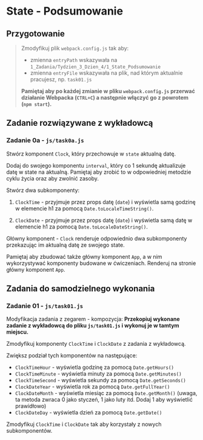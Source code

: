 # State - Podsumowanie

## Przygotowanie
> Zmodyfikuj plik `webpack.config.js` tak aby:
> - zmienna `entryPath` wskazywała na `1_Zadania/Tydzien_3_Dzien_4/1_State_Podsumowanie`
> - zmienna `entryFile` wskazywała na plik, nad którym aktualnie pracujesz, np. `task01.js`
>
> **Pamiętaj aby po każdej zmianie w pliku `webpack.config.js` przerwać działanie Webpacka (`CTRL+C`) a następnie włączyć go z powrotem (`npm start`).**


## Zadanie rozwiązywane z wykładowcą

### Zadanie 0a - `js/task0a.js`
Stwórz komponent `Clock`, który przechowuje w `state` aktualną datę.

Dodaj do swojego komponentu `interval`, który co 1 sekundę aktualizuje datę w state na aktualną. Pamiętaj aby zrobić to w odpowiedniej metodzie cyklu życia oraz aby zwolnić zasoby.

Stwórz dwa subkomponenty:

1. `ClockTime` - przyjmuje przez props datę (`date`) i wyświetla samą godzinę w elemencie h1 za pomocą `Date.toLocaleTimeString()`.

2. `ClockDate` - przyjmuje przez props datę (`date`) i wyświetla samą datę w elemencie h1 za pomocą `Date.toLocaleDateString()`.

Główny komponent - `Clock` renderuje odpowiednio dwa subkomponenty przekazując im aktualną datę ze swojego state.

Pamiętaj aby zbudować także główny komponent `App`, a w nim wykorzystywać komponenty budowane w ćwiczeniach. Renderuj na stronie główny komponent `App`.


## Zadania do samodzielnego wykonania

### Zadanie 01 - `js/task01.js`

Modyfikacja zadania z zegarem - kompozycja: **Przekopiuj wykonane zadanie z wykładowcą do pliku `js/task01.js` i wykonuj je w tamtym miejscu.**


Zmodyfikuj komponenty `ClockTime` i `ClockDate` z zadania z wykładowcą.

Zwiększ podział tych komponentów na następujące:

- `ClockTimeHour` - wyświetla godzinę za pomocą `Date.getHours()`
- `ClockTimeMinute` - wyświetla minuty za pomocą `Date.getMinutes()`
- `ClockTimeSecond` - wyświetla sekundy za pomocą `Date.getSeconds()`
- `ClockDateYear` - wyświetla rok za pomocą `Date.getFullYear()`
- `ClockDateMonth` - wyświetla miesiąc za pomocą `Date.getMonth()` (uwaga, ta metoda zwraca 0 jako styczeń, 1 jako luty itd. Dodaj 1 aby wyświetlić prawidłowo)
- `ClockDateDay` - wyświetla dzień za pomocą `Date.getDate()`

Zmodyfikuj `ClockTime` i `ClockDate` tak aby korzystały z nowych subkomponentów.
